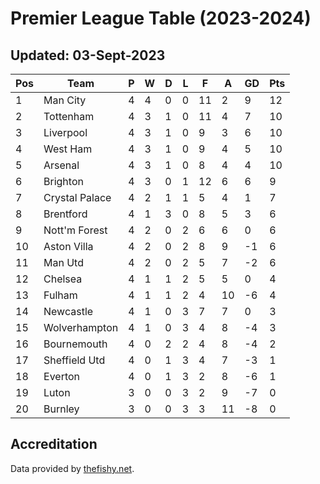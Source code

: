 # Premier League Table (2023-2024)
## Updated: 03-Sept-2023

| Pos | Team | P | W | D | L | F | A | GD | Pts |
| --- | --- | --- | --- | --- | --- | --- | --- | --- | --- |
| 1 | Man City | 4 | 4 | 0 | 0 | 11 | 2 | 9 | 12 |
| 2 | Tottenham | 4 | 3 | 1 | 0 | 11 | 4 | 7 | 10 |
| 3 | Liverpool | 4 | 3 | 1 | 0 | 9 | 3 | 6 | 10 |
| 4 | West Ham | 4 | 3 | 1 | 0 | 9 | 4 | 5 | 10 |
| 5 | Arsenal | 4 | 3 | 1 | 0 | 8 | 4 | 4 | 10 |
| 6 | Brighton | 4 | 3 | 0 | 1 | 12 | 6 | 6 | 9 |
| 7 | Crystal Palace | 4 | 2 | 1 | 1 | 5 | 4 | 1 | 7 |
| 8 | Brentford | 4 | 1 | 3 | 0 | 8 | 5 | 3 | 6 |
| 9 | Nott'm Forest | 4 | 2 | 0 | 2 | 6 | 6 | 0 | 6 |
| 10 | Aston Villa | 4 | 2 | 0 | 2 | 8 | 9 | -1 | 6 |
| 11 | Man Utd | 4 | 2 | 0 | 2 | 5 | 7 | -2 | 6 |
| 12 | Chelsea | 4 | 1 | 1 | 2 | 5 | 5 | 0 | 4 |
| 13 | Fulham | 4 | 1 | 1 | 2 | 4 | 10 | -6 | 4 |
| 14 | Newcastle | 4 | 1 | 0 | 3 | 7 | 7 | 0 | 3 |
| 15 | Wolverhampton | 4 | 1 | 0 | 3 | 4 | 8 | -4 | 3 |
| 16 | Bournemouth | 4 | 0 | 2 | 2 | 4 | 8 | -4 | 2 |
| 17 | Sheffield Utd | 4 | 0 | 1 | 3 | 4 | 7 | -3 | 1 |
| 18 | Everton | 4 | 0 | 1 | 3 | 2 | 8 | -6 | 1 |
| 19 | Luton | 3 | 0 | 0 | 3 | 2 | 9 | -7 | 0 |
| 20 | Burnley | 3 | 0 | 0 | 3 | 3 | 11 | -8 | 0 |

## Accreditation 

Data provided by [thefishy.net](https://www.thefishy.net/).